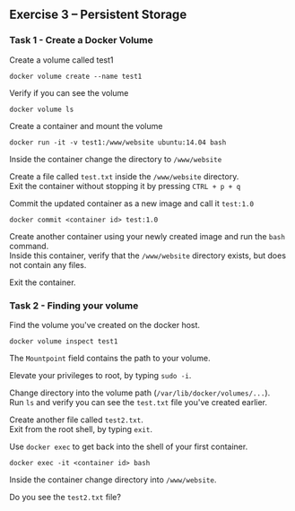 ## Exercise 3 – Persistent Storage

### Task 1 - Create a Docker Volume
Create a volume called test1
```
docker volume create --name test1
```

Verify if you can see the volume
```
docker volume ls
```

Create a container and mount the volume
```
docker run -it -v test1:/www/website ubuntu:14.04 bash
```

Inside the container change the directory to `/www/website`  

Create a file called `test.txt` inside the `/www/website` directory.  
Exit the container without stopping it by pressing `CTRL + p + q`  

Commit the updated container as a new image and call it `test:1.0`
```
docker commit <container id> test:1.0
```
Create another container using your newly created image and run the `bash` command.  
Inside this container, verify that the `/www/website` directory exists, but does not contain any files.  

Exit the container.

### Task 2 - Finding your volume

Find the volume you've created on the docker host.
```
docker volume inspect test1
```
The `Mountpoint` field contains the path to your volume.  

Elevate your privileges to root, by typing `sudo -i`.  

Change directory into the volume path (`/var/lib/docker/volumes/...`).  
Run `ls` and verify you can see the `test.txt` file you've created earlier.  

Create another file called `test2.txt`.  
Exit from the root shell, by typing `exit`.  

Use `docker exec` to get back into the shell of your first container.
```
docker exec -it <container id> bash
```
Inside the container change directory into `/www/website`.  

Do you see the `test2.txt` file?

